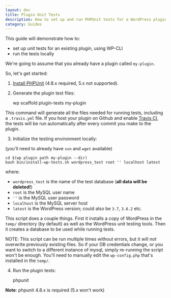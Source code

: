 ```yaml
---
layout: doc
title: Plugin Unit Tests
description: How to set up and run PHPUnit tests for a WordPress plugin.
category: Guides
---
```


This guide will demonstrate how to:

* set up unit tests for an existing plugin, using WP-CLI
* run the tests locally

We're going to assume that you already have a plugin called `my-plugin`.

So, let's get started:

1) [Install PHPUnit](https://github.com/sebastianbergmann/phpunit#installation) (4.8.x required, 5.x not supported).

2) Generate the plugin test files:

    wp scaffold plugin-tests my-plugin

This command will generate all the files needed for running tests, including a `.travis.yml` file. If you host your plugin on Github and enable [Travis CI](http://about.travis-ci.org), the tests will be run automatically after every commit you make to the plugin.

3) Initialize the testing environment locally:

(you'll need to already have `svn` and `wget` available)

    cd $(wp plugin path my-plugin --dir)
    bash bin/install-wp-tests.sh wordpress_test root '' localhost latest

where:

* `wordpress_test` is the name of the test database (**all data will be deleted!**)
* `root` is the MySQL user name
* `''` is the MySQL user password
* `localhost` is the MySQL server host
* `latest` is the WordPress version; could also be `3.7`, `3.6.2` etc.

This script does a couple things. First it installs a copy of WordPress in the `temp/` directory (by default) as well as the WordPress unit testing tools. Then it creates a database to be used while running tests. 

NOTE: This script can be run multiple times without errors, but it will *not* overwrite previously existing files. So if your DB credentials change, or you want to switch to a different instance of mysql, simply re-running the script won't be enough. You'll need to manually edit the `wp-config.php` that's installed in the `temp/`.

4) Run the plugin tests:

    phpunit

**Note**: phpunit 4.8.x is required (5.x won't work)

